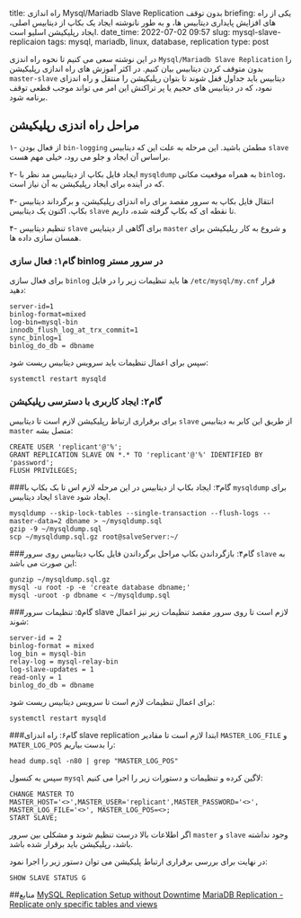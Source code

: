 title: راه اندازی Mysql/Mariadb Slave Replication بدون توقف
briefing: یکی از راه های افزایش پایداری دیتابیس ها، و به طور نانوشته ایجاد یک بکاپ از دیتابیس اصلی، ایجاد رپلیکیشن اسلیو است.
date_time: 2022-07-02 09:57
slug: mysql-slave-replicaion
tags: mysql, mariadb, linux, database, replication 
type: post

در این نوشته سعی می کنیم تا نحوه راه اندزی `Mysql/Mariadb Slave Replication` را بدون متوقف کردن دیتابیس بیان کنیم.
در اکثر آموزش های راه اندازی رپلیکیشن `master-slave` دیتابیس باید جداول قفل شوند تا بتوان رپلیکیشن را منتقل و راه اندزای نمود، که در دیتابیس های حجیم یا پر تراکنش این امر می تواند موجب قطعی توقف برنامه شود. 

## مراحل راه اندزی رپلیکیشن

 ۱- از فعال بودن `bin-logging` مطمئن باشید. این مرحله به علت این که دیتابیس `slave` براساس آن ایجاد و جلو می رود، خیلی مهم هست.

 ۲- ایجاد فایل بکاپ از دیتابیس مد نظر با `mysqldump` به همراه موقعیت مکانی `binlog`، که در آینده برای ایجاد رپلیکیشن به آن نیاز است.

 ۳- انتقال فایل بکاپ به سرور مقصد برای راه اندزای رپلیکیشن، و برگرداند دیتابیس بکاپ. اکنون یک دیتابیس `slave` تا نقطه ای که بکاپ گرفته شده، داریم.

 ۴- تنظیم دیتابیس `slave` برای آگاهی از دیتبایس `master` و شروع به کار رپلیکیشن برای همسان سازی داده ها.


### گام۱: فعال سازی binlog در سرور مستر

برای فعال سازی `binlog` ها باید تنظیمات زیر را در فایل `/etc/mysql/my.cnf` قرار دهید:

    server-id=1
    binlog-format=mixed
    log-bin=mysql-bin
    innodb_flush_log_at_trx_commit=1
    sync_binlog=1
    binlog_do_db = dbname

سپس برای اعمال تنظیمات باید سرویس دیتابیس ریست شود:

    systemctl restart mysqld


### گام۲: ایجاد کاربری با دسترسی رپلیکیشن
برای برقراری ارتباط رپلیکیشن لازم است تا دیتابیس `slave` از طریق این کابر به دیتابیس `master` متصل بشه:

    CREATE USER 'replicant'@'%';
    GRANT REPLICATION SLAVE ON *.* TO 'replicant'@'%' IDENTIFIED BY 'password';
    FLUSH PRIVILEGES;


###گام۳: ایجاد بکاپ از دیتابیس
در این مرحله لازم اس تا بک بکاپ با `mysqldump` برای ایجاد دیتابیس `slave` ایجاد شود.

    mysqldump --skip-lock-tables --single-transaction --flush-logs --master-data=2 dbname > ~/mysqldump.sql
    gzip -9 ~/mysqldump.sql
    scp ~/mysqldump.sql.gz root@salveServer:~/


###گام۴: بازگرداندن بکاپ
مراحل برگرداندن فایل بکاپ دیتابیس روی سرور `slave` به این صورت می باشد:

    gunzip ~/mysqldump.sql.gz
    mysql -u root -p -e 'create database dbname;'
    mysql -uroot -p dbname < ~/mysqldump.sql


###گام۵:  تنظیمات سرور slave
لازم است تا روی سرور مقصد تنظیمات زیر نیز اعمال شوند:

    server-id = 2
    binlog-format = mixed
    log_bin = mysql-bin
    relay-log = mysql-relay-bin
    log-slave-updates = 1
    read-only = 1
    binlog_do_db = dbname

برای اعمال تنظیمات لازم است تا سرویس دیتابیس ریست شود:

    systemctl restart mysqld


###گام۶:  راه اندزای slave replication
ابتدا لازم است تا مقادیر `MASTER_LOG_FILE` و `MATER_LOG_POS`  را بدست بیاریم:

    head dump.sql -n80 | grep "MASTER_LOG_POS"

سپس به کنسول `mysql` لاگین کرده و تنظیمات و دستورات زیر را اجرا می کنیم:

    CHANGE MASTER TO MASTER_HOST='<>',MASTER_USER='replicant',MASTER_PASSWORD='<>', MASTER_LOG_FILE='<>', MASTER_LOG_POS=<>;
    START SLAVE;

اگر اطلاعات بالا درست تنظیم شوند و مشکلی بین سرور `master` و `slave` وجود نداشته باشد، رپلیکیشن باید برقرار شده باشد.

در نهایت برای بررسی برقراری ارتباط پلیکیشن می توان دستور زیر را اجرا نمود:

    SHOW SLAVE STATUS G

##منابع
[MySQL Replication Setup without Downtime](https://linuxscriptshub.com/mysql-replication-setup-without-downtime/)
[MariaDB Replication - Replicate only specific tables and views](https://dba.stackexchange.com/questions/268192/mariadb-replication-replicate-only-specific-tables-and-views)